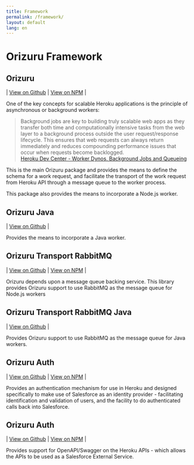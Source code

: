 ```yaml
---
title: Framework
permalink: /framework/
layout: default
lang: en
---
```


# Orizuru Framework

## Orizuru
| [View on Github](https://github.com/financialforcedev/orizuru-sample-app) | [View on NPM](https://www.npmjs.com/package/@financialforcedev/orizuru) |

One of the key concepts for scalable Heroku applications is the principle of asynchronous or background workers:

> Background jobs are key to building truly scalable web apps as they transfer both time and computationally intensive tasks from the web layer to a background process outside the user request/response lifecycle. This ensures that web requests can always return immediately and reduces compounding performance issues that occur when requests become backlogged.  
[Heroku Dev Center - Worker Dynos, Background Jobs and Queueing](https://devcenter.heroku.com/articles/background-jobs-queueing)

This is the main Orizuru package and provides the means to define the schema for a work request, and facilitate the transport of the work request from Heroku API through a message queue to the worker process. 

This package also provides the means to incorporate a Node.js worker.

## Orizuru Java
| [View on Github](https://github.com/financialforcedev/orizuru-java) |

Provides the means to incorporate a Java worker.

## Orizuru Transport RabbitMQ
| [View on Github](https://github.com/financialforcedev/orizuru-transport-rabbitmq) | [View on NPM](https://www.npmjs.com/package/@financialforcedev/orizuru-transport-rabbitmq) |

Orizuru depends upon a message queue backing service. This library provides Orizuru support to use RabbitMQ as the message queue for Node.js workers

## Orizuru Transport RabbitMQ Java
| [View on Github](https://github.com/financialforcedev/orizuru-transport-rabbitmq-java) |

Provides Orizuru support to use RabbitMQ as the message queue for Java workers.

## Orizuru Auth
| [View on Github](https://github.com/financialforcedev/orizuru-auth) | [View on NPM](https://www.npmjs.com/package/@financialforcedev/orizuru-auth) |

Provides an authentication mechanism for use in Heroku and designed specifically to make use of Salesforce as an identity provider - facilitating identification and validation of users, and the facility to do authenticated calls back into Salesforce.

## Orizuru Auth
| [View on Github](https://github.com/financialforcedev/orizuru-openapi) | [View on NPM](https://www.npmjs.com/package/@financialforcedev/orizuru-openapi) |

Provides support for OpenAPI/Swagger on the Heroku APIs - which allows the APIs to be used as a Salesforce External Service.


